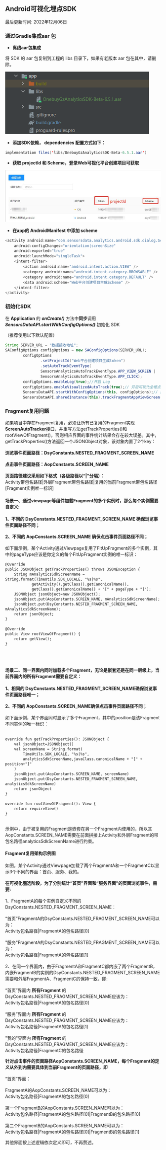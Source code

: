 ## Android可视化埋点SDK

最后更新时间: 2022年12月06日

### 通过Gradle集成aar 包

- **离线aar包集成**

将 SDK 的 aar 包复制到工程的 libs 目录下，如果有老版本 aar 包在其中，请删除。

 ![img1](img/md_img1.png)

- **添加SDK依赖， dependencies 配置方式如下：**

```java
implementation files('libs/OnebuyGzAnalyticsSDK-Beta-6.5.1.aar')
```

- **获取 projectId 和 Scheme，登录Web可视化平台创建项目可获取**

 ![md_img2](img/md_img2.jpg)

- **在app的 AndroidManifest 中添加 scheme**

```java
<activity android:name="com.sensorsdata.analytics.android.sdk.dialog.SchemeActivity"
    android:configChanges="orientation|screenSize"
    android:exported="true"
    android:launchMode="singleTask">
   	<intent-filter>
        <action android:name="android.intent.action.VIEW" />
        <category android:name="android.intent.category.BROWSABLE" />
        <category android:name="android.intent.category.DEFAULT" />
     	<data android:scheme="Web平台创建项目生成Scheme" />
  	</intent-filter>
</activity>
```

### 初始化SDK

在 **Application** 的 ***onCreate()*** 方法中**同步**调用 ***SensorsDataAPI.startWithConfigOptions()*** 初始化 SDK

（推荐使用以下默认配置）

```java
String SERVER_URL = "数据接收地址";
SAConfigOptions configOptions = new SAConfigOptions(SERVER_URL);
        configOptions
                .setProjectId("Web平台创建项目生成token")
                .setAutoTrackEventType(
                SensorsAnalyticsAutoTrackEventType.APP_VIEW_SCREEN |
                SensorsAnalyticsAutoTrackEventType.APP_CLICK);
        configOptions.enableLog(true);//开启 Log
        configOptions.enableVisualizedAutoTrack(true);// 开启可视化全埋点
        SensorsDataAPI.startWithConfigOptions(this, configOptions);// 需要在主线程初始化SDK
        SensorsDataAPI.sharedInstance(this).trackFragmentAppViewScreen();// Fragment页面事件的采集
```

### Fragment复用问题
如果项目中存在Fragment复用，必须让所有已复用的Fragment实现**ScreenAutoTracker**接口，并重写方法getTrackProperties()和rootViewOfFragment()，否则相应界面的事件统计结果会存在较大误差。其中，getTrackProperties()方法返回一个JSONObject对象，该对象内置了2个key：<br><br>**浏览事件页面路径：DsyConstants.NESTED_FRAGMENT_SCREEN_NAME**
<br><br>**点击事件页面路径：AopConstants.SCREEN_NAME**
<br><br>**页面路径建议采用如下格式（各级路径以“|”分隔）：**<br>
Activity带包名路径|外层Fragment带包名路径|复用的当前Fragment带包名路径[Fragment实例唯一标识]
</br>
#### 场景一、通过viewpage等组件加载Fragment的多个实例时，那么每个实例需要自定义:</br>
**1、不同的 DsyConstants.NESTED_FRAGMENT_SCREEN_NAME 确保浏览事件页面路径不同；**
<br> <br>
**2、不同的 AopConstants.SCREEN_NAME 确保点击事件页面路径不同；**
<br><br>
如下面示例，某个Activity通过Viewpage复用了FitUpFragment的多个实例，其中的pageType应该是你定义的每个FitUpFragment实例的唯一标识：<br>

    @Override
    public JSONObject getTrackProperties() throws JSONException {
        String mAnalyticsSdkScreenName = String.format(TimeUtils.SDK_LOCALE, "%s|%s",
                getActivity().getClass().getCanonicalName(),
                getClass().getCanonicalName() + "[" + pageType + "]");
        JSONObject jsonObject=new JSONObject();
        jsonObject.put(AopConstants.SCREEN_NAME, mAnalyticsSdkScreenName);
        jsonObject.put(DsyConstants.NESTED_FRAGMENT_SCREEN_NAME, mAnalyticsSdkScreenName);
        return jsonObject;
    }

    @Override
    public View rootViewOfFragment() {
        return getView();
    }
<br><br>
#### 场景二、同一界面内同时加载多个Fragment，无论是嵌套还是在同一层级上，当前界面内的所有Fragment需要自定义：<br>
**1、相同的 DsyConstants.NESTED_FRAGMENT_SCREEN_NAME确保浏览事件页面路径唯一；**
<br><br>
**2、不同的 AopConstants.SCREEN_NAME确保点击事件页面路径不同；**
<br><br>
如下面示例，某个界面同时显示了多个Fragment，其中的position是该Fragment不同实例的唯一标识：<br><br>

    override fun getTrackProperties(): JSONObject {
        val jsonObject=JSONObject()
        val screenName = String.format(
            TimeUtils.SDK_LOCALE, "%s|%s",
            analyticsSdkScreenName,javaClass.canonicalName + "[" + position+"]"
        )
        jsonObject.put(AopConstants.SCREEN_NAME, screenName)
        jsonObject.put(DsyConstants.NESTED_FRAGMENT_SCREEN_NAME, analyticsSdkScreenName)
        return jsonObject
    }

    override fun rootViewOfFragment(): View {
        return requireView()
    }

<br>
示例中，由于被复用的Fragment是嵌套在另一个Fragment内使用的，所以其AopConstants.SCREEN_NAME需要在前面拼接上Activity和外层Fragment的带包名路径analyticsSdkScreenName进行约束。

#### Fragment复用架构示例图

如图，某个Activity通过Viewpage加载了两个FragmentA和一个FragmentC以显示3个不同的界面：首页、服务、我的。<br><br>
**在可视化圈选阶段，为了分别统计“首页”界面和“服务界面”的页面浏览事件，需要:**<br><br>
1、FragmentA的每个实例自定义不同的DsyConstants.NESTED_FRAGMENT_SCREEN_NAME：<br><br>
“首页”FragmentA的DsyConstants.NESTED_FRAGMENT_SCREEN_NAME可以为：<br>
Activity包名路径|FragmentA的包名路径[0]<br><br>
"服务"FragmentA的DsyConstants.NESTED_FRAGMENT_SCREEN_NAME可以为：<br>
Activity包名路径|FragmentA的包名路径[1]<br><br>
2、在同一个界面内，由于FragmentA和FragmentC都内嵌了两个FragmentB，内嵌FragmentB的实例的DsyConstants.NESTED_FRAGMENT_SCREEN_NAME需要和外层FragmentA、FragmentC的保持一致，即:<br><br>
“首页”界面内 **所有Fragment** 的DsyConstants.NESTED_FRAGMENT_SCREEN_NAME应该为：<br>
Activity包名路径|FragmentA的包名路径[0]<br><br>
“服务”界面内 **所有Fragment** 的DsyConstants.NESTED_FRAGMENT_SCREEN_NAME应该为：<br>
Activity包名路径|FragmentA的包名路径[1]<br><br>
"我的"界面内 **所有Fragment** 的DsyConstants.NESTED_FRAGMENT_SCREEN_NAME应该为：<br>
Activity包名路径|FragmentC的包名路径

**针对点击事件的页面路径AopConstants.SCREEN_NAME，每个Fragment的定义从外到内需要具体到当前Fragment的页面路径，即**<br><br>
“首页”界面：<br><br>
FragmentA的AopConstants.SCREEN_NAME可以为：<br>
Activity包名路径|FragmentA的包名路径[0]<br><br>
第一个FragmentB的AopConstants.SCREEN_NAME可以为：<br>
Activity包名路径|FragmentA的包名路径[0]|FragmentB的包名路径[0]<br><br>
第二个FragmentB的AopConstants.SCREEN_NAME可以为：<br>
Activity包名路径|FragmentA的包名路径[0]|FragmentB的包名路径[1]

其他界面按上述逻辑依次定义即可，不再赘述。